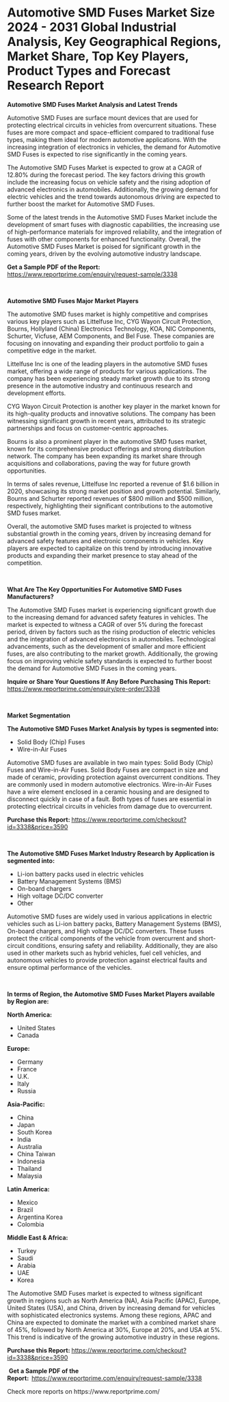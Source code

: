 <p><h1>Automotive SMD Fuses Market Size 2024 - 2031 Global Industrial Analysis, Key Geographical Regions, Market Share, Top Key Players, Product Types and Forecast Research Report</h1></p><p><strong>Automotive SMD Fuses Market Analysis and Latest Trends</strong></p>
<p><p>Automotive SMD Fuses are surface mount devices that are used for protecting electrical circuits in vehicles from overcurrent situations. These fuses are more compact and space-efficient compared to traditional fuse types, making them ideal for modern automotive applications. With the increasing integration of electronics in vehicles, the demand for Automotive SMD Fuses is expected to rise significantly in the coming years.</p><p>The Automotive SMD Fuses Market is expected to grow at a CAGR of 12.80% during the forecast period. The key factors driving this growth include the increasing focus on vehicle safety and the rising adoption of advanced electronics in automobiles. Additionally, the growing demand for electric vehicles and the trend towards autonomous driving are expected to further boost the market for Automotive SMD Fuses.</p><p>Some of the latest trends in the Automotive SMD Fuses Market include the development of smart fuses with diagnostic capabilities, the increasing use of high-performance materials for improved reliability, and the integration of fuses with other components for enhanced functionality. Overall, the Automotive SMD Fuses Market is poised for significant growth in the coming years, driven by the evolving automotive industry landscape.</p></p>
<p><strong>Get a Sample PDF of the Report:&nbsp;</strong> <a href="https://www.reportprime.com/enquiry/request-sample/3338">https://www.reportprime.com/enquiry/request-sample/3338</a></p>
<p>&nbsp;</p>
<p><strong>Automotive SMD Fuses Major Market Players</strong></p>
<p><p>The automotive SMD fuses market is highly competitive and comprises various key players such as Littelfuse Inc, CYG Wayon Circuit Protection, Bourns, Hollyland (China) Electronics Technology, KOA, NIC Components, Schurter, Vicfuse, AEM Components, and Bel Fuse. These companies are focusing on innovating and expanding their product portfolio to gain a competitive edge in the market.</p><p>Littelfuse Inc is one of the leading players in the automotive SMD fuses market, offering a wide range of products for various applications. The company has been experiencing steady market growth due to its strong presence in the automotive industry and continuous research and development efforts.</p><p>CYG Wayon Circuit Protection is another key player in the market known for its high-quality products and innovative solutions. The company has been witnessing significant growth in recent years, attributed to its strategic partnerships and focus on customer-centric approaches.</p><p>Bourns is also a prominent player in the automotive SMD fuses market, known for its comprehensive product offerings and strong distribution network. The company has been expanding its market share through acquisitions and collaborations, paving the way for future growth opportunities.</p><p>In terms of sales revenue, Littelfuse Inc reported a revenue of $1.6 billion in 2020, showcasing its strong market position and growth potential. Similarly, Bourns and Schurter reported revenues of $800 million and $500 million, respectively, highlighting their significant contributions to the automotive SMD fuses market.</p><p>Overall, the automotive SMD fuses market is projected to witness substantial growth in the coming years, driven by increasing demand for advanced safety features and electronic components in vehicles. Key players are expected to capitalize on this trend by introducing innovative products and expanding their market presence to stay ahead of the competition.</p></p>
<p>&nbsp;</p>
<p><strong>What Are The Key Opportunities For Automotive SMD Fuses Manufacturers?</strong></p>
<p><p>The Automotive SMD Fuses market is experiencing significant growth due to the increasing demand for advanced safety features in vehicles. The market is expected to witness a CAGR of over 5% during the forecast period, driven by factors such as the rising production of electric vehicles and the integration of advanced electronics in automobiles. Technological advancements, such as the development of smaller and more efficient fuses, are also contributing to the market growth. Additionally, the growing focus on improving vehicle safety standards is expected to further boost the demand for Automotive SMD Fuses in the coming years.</p></p>
<p><strong>Inquire or Share Your Questions If Any Before Purchasing This Report:</strong> <a href="https://www.reportprime.com/enquiry/pre-order/3338">https://www.reportprime.com/enquiry/pre-order/3338</a></p>
<p>&nbsp;</p>
<p><strong>Market Segmentation</strong></p>
<p><strong>The Automotive SMD Fuses Market Analysis by types is segmented into:</strong></p>
<p><ul><li>Solid Body (Chip) Fuses</li><li>Wire-in-Air Fuses</li></ul></p>
<p><p>Automotive SMD fuses are available in two main types: Solid Body (Chip) Fuses and Wire-in-Air Fuses. Solid Body Fuses are compact in size and made of ceramic, providing protection against overcurrent conditions. They are commonly used in modern automotive electronics. Wire-in-Air Fuses have a wire element enclosed in a ceramic housing and are designed to disconnect quickly in case of a fault. Both types of fuses are essential in protecting electrical circuits in vehicles from damage due to overcurrent.</p></p>
<p><strong>Purchase this Report:&nbsp;</strong><a href="https://www.reportprime.com/checkout?id=3338&price=3590">https://www.reportprime.com/checkout?id=3338&price=3590</a></p>
<p>&nbsp;</p>
<p><strong>The Automotive SMD Fuses Market Industry Research by Application is segmented into:</strong></p>
<p><ul><li>Li-ion battery packs used in electric vehicles</li><li>Battery Management Systems (BMS)</li><li>On-board chargers</li><li>High voltage DC/DC converter</li><li>Other</li></ul></p>
<p><p>Automotive SMD fuses are widely used in various applications in electric vehicles such as Li-ion battery packs, Battery Management Systems (BMS), On-board chargers, and High voltage DC/DC converters. These fuses protect the critical components of the vehicle from overcurrent and short-circuit conditions, ensuring safety and reliability. Additionally, they are also used in other markets such as hybrid vehicles, fuel cell vehicles, and autonomous vehicles to provide protection against electrical faults and ensure optimal performance of the vehicles.</p></p>
<p>&nbsp;</p>
<p><strong>In terms of Region, the Automotive SMD Fuses Market Players available by Region are:</strong></p>
<p>
    <p> <strong> North America: </strong>
        <ul>
            <li>United States</li>
            <li>Canada</li>
        </ul>
        </p> 
    <p> <strong> Europe: </strong>
        <ul>
            <li>Germany</li>
            <li>France</li>
            <li>U.K.</li>
            <li>Italy</li>
            <li>Russia</li>
        </ul>
        </p> 
    <p> <strong> Asia-Pacific: </strong>
        <ul>
            <li>China</li>
            <li>Japan</li>
            <li>South Korea</li>
            <li>India</li>
            <li>Australia</li>
            <li>China Taiwan</li>
            <li>Indonesia</li>
            <li>Thailand</li>
            <li>Malaysia</li>
        </ul>
        </p> 
    <p> <strong> Latin America: </strong>
        <ul>
            <li>Mexico</li>
            <li>Brazil</li>
            <li>Argentina Korea</li>
            <li>Colombia</li>
        </ul>
        </p> 
    <p> <strong> Middle East & Africa: </strong>
        <ul>
            <li>Turkey</li>
            <li>Saudi</li>
            <li>Arabia</li>
            <li>UAE</li>
            <li>Korea</li>
        </ul>
    </p>
    </p>
<p><p>The Automotive SMD Fuses market is expected to witness significant growth in regions such as North America (NA), Asia Pacific (APAC), Europe, United States (USA), and China, driven by increasing demand for vehicles with sophisticated electronics systems. Among these regions, APAC and China are expected to dominate the market with a combined market share of 45%, followed by North America at 30%, Europe at 20%, and USA at 5%. This trend is indicative of the growing automotive industry in these regions.</p></p>
<p><strong>Purchase this Report: </strong><a href="https://www.reportprime.com/checkout?id=3338&price=3590">https://www.reportprime.com/checkout?id=3338&price=3590</a></p>
<p>&nbsp;<strong>Get a Sample PDF of the Report:&nbsp;&nbsp;</strong><a href="https://www.reportprime.com/enquiry/request-sample/3338">https://www.reportprime.com/enquiry/request-sample/3338</a></p>
<p><strong></strong></p>
<p>Check more reports on https://www.reportprime.com/</p>